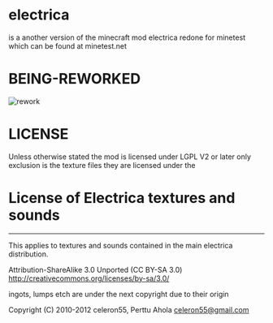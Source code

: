 # electrica
is a another version of the minecraft mod electrica redone for minetest which can be found at minetest.net

# BEING-REWORKED
![rework](https://github.com/The-Cow-Development-Group/electrica/assets/5759030/1e674093-41bd-40e8-8388-6ddd5c6bd639)

# LICENSE

Unless otherwise stated the mod is licensed under LGPL V2 or later only exclusion is the texture files they are licensed under the 

# License of Electrica textures and sounds
---------------------------------------

This applies to textures and sounds contained in the main electrica
distribution.

Attribution-ShareAlike 3.0 Unported (CC BY-SA 3.0)
http://creativecommons.org/licenses/by-sa/3.0/

ingots, lumps etch are under the next copyright due to their origin

Copyright (C) 2010-2012 celeron55, Perttu Ahola <celeron55@gmail.com>
